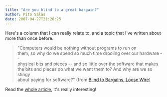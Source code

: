 ```yaml
---
title: "Are you blind to a great bargain?"
author: Pito Salas
date: 2007-04-27T21:26:25
---
```




Here's a column that I can really relate to, and a topic that I've written
about more than once before.

> "Computers would be nothing without programs to run on  
> them, so why do we spend so much time drooling over our hardware --  
> physical bits and pieces -- and so little over the software that makes  
> the bits and pieces do what we want them to? And why are we so stingy  
> about paying for software?" (from [Blind to Bargains, Loose
> Wire](<http://online.wsj.com/article_print/SB117700152496775717.html>))

Read the [whole
article](<http://online.wsj.com/article_print/SB117700152496775717.html>),
it's really interesting!


